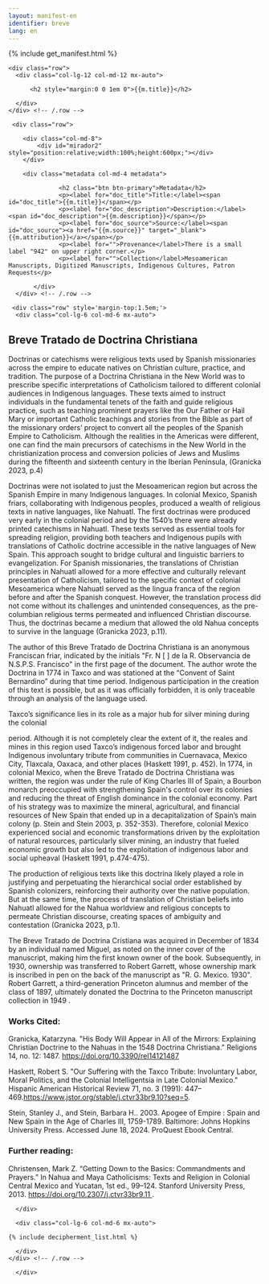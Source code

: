 ```yaml
---
layout: manifest-en
identifier: breve
lang: en
---
```

{% include get_manifest.html %}

  <div class="container">
  
    <div class="row">
      <div class="col-lg-12 col-md-12 mx-auto">

		  <h2 style="margin:0 0 1em 0">{{m.title}}</h2>
		  
      </div>
    </div> <!-- /.row -->

     <div class="row">
	      
		<div class="col-md-8">
			<div id="mirador2" style="position:relative;width:100%;height:600px;"></div>
		</div>
		
		<div class="metadata col-md-4 metadata">

				  <h2 class="btn btn-primary">Metadata</h2>
				  <p><label for="doc_title">Title:</label><span id="doc_title">{{m.title}}</span></p>
				  <p><label for="doc_description">Description:</label><span id="doc_description">{{m.description}}</span></p>
				  <p><label for="doc_source">Source:</label><span id="doc_source"><a href="{{m.source}}" target="_blank">{{m.attribution}}</a></span></p>
				  <p><label for="">Provenance</label>There is a small label "942" on upper right corner.</p>
				  <p><label for="">Collection</label>Mesoamerican Manuscripts, Digitized Manuscripts, Indigenous Cultures, Patron Requests</p>

	       </div>
      </div> <!-- /.row -->	

     <div class="row" style='margin-top:1.5em;'>
      <div class="col-lg-6 col-md-6 mx-auto">


<h2>Breve Tratado de Doctrina Christiana</h2>
<p>
    Doctrinas or catechisms were religious texts used by Spanish missionaries
    across the empire to educate natives on Christian culture, practice, and
    tradition. The purpose of a Doctrina Christiana in the New World was to
    prescribe specific interpretations of Catholicism tailored to different
    colonial audiences in Indigenous languages. These texts aimed to instruct
    individuals in the fundamental tenets of the faith and guide religious
    practice, such as teaching prominent prayers like the Our Father or Hail
    Mary or important Catholic teachings and stories from the Bible as part of
    the missionary orders’ project to convert all the peoples of the Spanish
    Empire to Catholicism. Although the realities in the Americas were
    different, one can find the main precursors of catechisms in the New World
    in the christianization process and conversion policies of Jews and Muslims
    during the fifteenth and sixteenth century in the Iberian Peninsula,
    (Granicka 2023, p.4)
</p>
<p>
    Doctrinas were not isolated to just the Mesoamerican region but across the
    Spanish Empire in many Indigenous languages. In colonial Mexico, Spanish
    friars, collaborating with Indigenous peoples, produced a wealth of
    religious texts in native languages, like Nahuatl. The first doctrinas were
    produced very early in the colonial period and by the 1540’s there were
    already printed catechisms in Nahuatl. These texts served as essential tools
    for spreading religion, providing both teachers and Indigenous pupils with
    translations of Catholic doctrine accessible in the native languages of New
    Spain. This approach sought to bridge cultural and linguistic barriers to
    evangelization. For Spanish missionaries, the translations of Christian
    principles in Nahuatl allowed for a more effective and culturally relevant
    presentation of Catholicism, tailored to the specific context of colonial
    Mesoamerica where Nahuatl served as the lingua franca of the region before
    and after the Spanish conquest. However, the translation process did not
    come without its challenges and unintended consequences, as the
    pre-columbian religious terms permeated and influenced Christian discourse.
    Thus, the doctrinas became a medium that allowed the old Nahua concepts to
    survive in the language (Granicka 2023, p.11).
</p>
<p>
    The author of this Breve Tratado de Doctrina Christiana is an anonymous
    Franciscan friar, indicated by the initials "Fr. N [ ] de la R. Observancia
    de N.S.P.S. Francisco" in the first page of the document. The author wrote
    the Doctrina in 1774 in Taxco and was stationed at the “Convent of Saint
    Bernardino” during that time period. Indigenous participation in the
    creation of this text is possible, but as it was officially forbidden, it is
    only traceable through an analysis of the language used.
</p>
<p>
    Taxco’s significance lies in its role as a major hub for silver mining
    during the colonial
</p>
<p>
    period. Although it is not completely clear the extent of it, the reales and
    mines in this region used Taxco’s indigenous forced labor and brought
    Indigenous involuntary tribute from communities in Cuernavaca, Mexico City,
    Tlaxcala, Oaxaca, and other places (Haskett 1991, p. 452). In 1774, in
    colonial Mexico, when the Breve Tratado de Doctrina Christiana was written,
    the region was under the rule of King Charles III of Spain, a Bourbon
    monarch preoccupied with strengthening Spain's control over its colonies and
    reducing the threat of English dominance in the colonial economy. Part of
    his strategy was to maximize the mineral, agricultural, and financial
    resources of New Spain that ended up in a decapitalization of Spain’s main
    colony (p. Stein and Stein 2003, p. 352-353). Therefore, colonial Mexico
    experienced social and economic transformations driven by the exploitation
    of natural resources, particularly silver mining, an industry that fueled
    economic growth but also led to the exploitation of indigenous labor and
    social upheaval (Haskett 1991, p.474-475).
</p>
<p>
    The production of religious texts like this doctrina likely played a role in
    justifying and perpetuating the hierarchical social order established by
    Spanish colonizers, reinforcing their authority over the native population.
    But at the same time, the process of  translation of Christian beliefs into
    Nahuatl allowed for the Nahua worldview and religious concepts to permeate
    Christian discourse, creating spaces of ambiguity and contestation (Granicka
    2023, p.1).
</p>
<p>
    The Breve Tratado de Doctrina Cristiana was acquired in December of 1834 by
    an individual named Miguel, as noted on the inner cover of the manuscript, making him the
    first known owner of the book. Subsequently, in 1930, ownership was
    transferred to Robert Garrett, whose ownership mark is inscribed in pen on
    the back of the manuscript as "R. G. Mexico. 1930". Robert Garrett, a
    third-generation Princeton alumnus and member of the class of 1897,
    ultimately donated the Doctrina to the Princeton manuscript collection in
    1949 .
</p>
<h3>Works Cited:</h3>
<p>
    Granicka, Katarzyna. "His Body Will Appear in All of the Mirrors: Explaining
    Christian Doctrine to the Nahuas in the 1548 Doctrina Christiana." Religions
    14, no. 12: 1487.
    <a href="https://doi.org/10.3390/rel14121487">
        https://doi.org/10.3390/rel14121487
    </a>
</p>
<p>
    Haskett, Robert S. "Our Suffering with the Taxco Tribute: Involuntary Labor,
    Moral Politics, and the Colonial Intelligentsia in Late Colonial Mexico."
    Hispanic American Historical Review 71, no. 3 (1991):
    447–469.<a href="https://www.jstor.org/stable/j.ctvr33br9.10?seq=5">https://www.jstor.org/stable/j.ctvr33br9.10?seq=5</a>.
</p>
<p>
    Stein, Stanley J., and Stein, Barbara H.. 2003. Apogee of Empire : Spain and
    New Spain in the Age of Charles III, 1759-1789. Baltimore: Johns Hopkins
    University Press. Accessed June 18, 2024. ProQuest Ebook Central.
</p>

<h3>Further reading:</h3>
<p>
    Christensen, Mark Z. “Getting Down to the Basics: Commandments and Prayers.”
    In Nahua and Maya Catholicisms: Texts and Religion in Colonial Central
    Mexico and Yucatan, 1st ed., 99–124. Stanford University Press, 2013.
    <a href="https://doi.org/10.2307/j.ctvr33br9.11">
        https://doi.org/10.2307/j.ctvr33br9.11
    </a>
    .
</p>


		  
      </div>

      <div class="col-lg-6 col-md-6 mx-auto">
       
	{% include decipherment_list.html %}
		  
      </div>
    </div> <!-- /.row -->
	      
	  </div>


<script type="text/javascript">


      Mirador.viewer({
	id: "mirador2",
	windows: [{ manifestId: '{{m.manifest}}'}],
	workspace: { showZoomControls: true },
	workspaceControlPanel: { enabled: false  }
      });
</script> 
